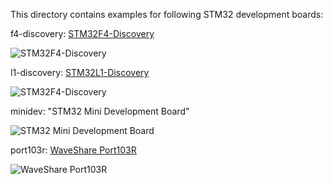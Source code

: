 This directory contains examples for following STM32 development boards:

f4-discovery: [STM32F4-Discovery](http://www.st.com/web/catalog/tools/FM116/SC959/SS1532/PF252419)

![STM32F4-Discovery](https://raw.githubusercontent.com/ziutek/emgo/devel/egpath/src/stm32/examples/f4-discovery/board.jpg)

l1-discovery: [STM32L1-Discovery](http://www.st.com/web/en/catalog/tools/PF250990)

![STM32F4-Discovery](https://raw.githubusercontent.com/ziutek/emgo/devel/egpath/src/stm32/examples/l1-discovery/board.jpg)

minidev: "STM32 Mini Development Board"

![STM32 Mini Development Board](https://raw.githubusercontent.com/ziutek/emgo/devel/egpath/src/stm32/examples/minidev/board.jpg)

port103r: [WaveShare Port103R](http://www.waveshare.net/wiki/Port103R)

![WaveShare Port103R](https://raw.githubusercontent.com/ziutek/emgo/devel/egpath/src/stm32/examples/minidev/board.jpg)
